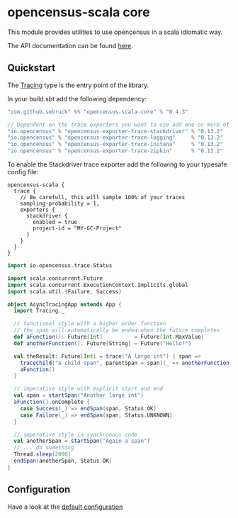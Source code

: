# opencensus-scala core
This module provides utilities to use opencensus in a scala idiomatic way.

The API documentation can be found [here](https://sebruck.github.io/opencensus-scala/).

## Quickstart

The [Tracing](https://sebruck.github.io/opencensus-scala/api/com/github/sebruck/opencensus/Tracing$.html) type 
is the entry point of the library.

In your build.sbt add the following dependency:

```scala
"com.github.sebruck" %% "opencensus-scala-core" % "0.4.3" 

// Dependent on the trace exporters you want to use add one or more of the following
"io.opencensus" % "opencensus-exporter-trace-stackdriver" % "0.13.2"
"io.opencensus" % "opencensus-exporter-trace-logging"     % "0.13.2"
"io.opencensus" % "opencensus-exporter-trace-instana"     % "0.13.2"
"io.opencensus" % "opencensus-exporter-trace-zipkin"      % "0.13.2"
```

To enable the Stackdriver trace exporter add the following to your typesafe config file:
```
opencensus-scala {
  trace {
    // Be carefull, this will sample 100% of your traces
    sampling-probability = 1,
    exporters {
      stackdriver {
        enabled = true 
        project-id = "MY-GC-Project"
      }
    }
  }
}
```

````scala
import io.opencensus.trace.Status

import scala.concurrent.Future
import scala.concurrent.ExecutionContext.Implicits.global
import scala.util.{Failure, Success}

object AsyncTracingApp extends App {
  import Tracing._

  // functional style with a higher order function
  // the span will automatically be ended when the future completes
  def aFunction(): Future[Int]          = Future(Int.MaxValue)
  def anotherFunction(): Future[String] = Future("Hello!")

  val theResult: Future[Int] = trace("A large int") { span =>
    traceChild("a child span", parentSpan = span)(_ => anotherFunction())
    aFunction()
  }

  // imperative style with explicit start and end
  val span = startSpan("Another large int")
  aFunction().onComplete {
    case Success(_) => endSpan(span, Status.OK)
    case Failure(_) => endSpan(span, Status.UNKNOWN)
  }

  // imperative style in synchronous code
  val anotherSpan = startSpan("Again a span")
  // ... do something
  Thread.sleep(2000)
  endSpan(anotherSpan, Status.OK)
}
````

## Configuration
Have a look at the [default configuration](src/main/resources/reference.conf)